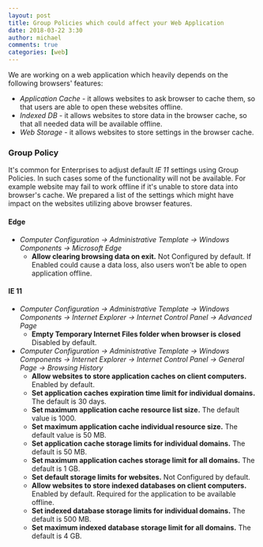 ```yaml
---
layout: post
title: Group Policies which could affect your Web Application
date: 2018-03-22 3:30
author: michael
comments: true
categories: [web]
---
```


We are working on a web application which heavily depends on the following browsers' features:
- *Application Cache* - it allows websites to ask browser to cache them, so that users are able to open these websites offline.
- *Indexed DB* - it allows websites to store data in the browser cache, so that all needed data will be available offline.
- *Web Storage* - it allows websites to store settings in the browser cache.

### Group Policy

It's common for Enterprises to adjust default *IE 11* settings using Group Policies.
In such cases some of the functionality will not be available. For example website may fail to work offline if it's unable to store data into browser's cache.
We prepared a list of the settings which might have impact on the websites utilizing above browser features.

#### Edge

- *Computer Configuration -> Administrative Template -> Windows Components -> Microsoft Edge*
	- **Allow clearing browsing data on exit.** Not Configured by default. If Enabled could cause a data loss, also users won’t be able to open application offline. 

#### IE 11

- *Computer Configuration -> Administrative Template -> Windows Components -> Internet Explorer -> Internet Control Panel -> Advanced Page*
	- **Empty Temporary Internet Files folder when browser is closed** Disabled by default.
- *Computer Configuration -> Administrative Template -> Windows Components -> Internet Explorer -> Internet Control Panel -> General Page -> Browsing History*
	- **Allow websites to store application caches on client computers.** Enabled by default.
	- **Set application caches expiration time limit for individual domains.** The default is 30 days. 
	- **Set maximum application cache resource list size.** The default value is 1000. 
	- **Set maximum application cache individual resource size.** The default value is 50 MB.
	- **Set application cache storage limits for individual domains.** The default is 50 MB.
	- **Set maximum application caches storage limit for all domains.** The default is 1 GB.
	- **Set default storage limits for websites.** Not Configured by default.
	- **Allow websites to store indexed databases on client computers.** Enabled by default. Required for the application to be available offline.
	- **Set indexed database storage limits for individual domains.** The default is 500 MB.
	- **Set maximum indexed database storage limit for all domains.** The default is 4 GB.
